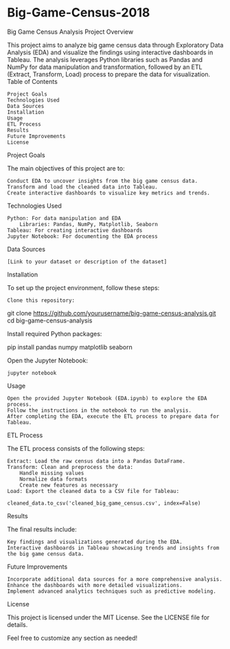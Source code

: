 # Big-Game-Census-2018
Big Game Census Analysis Project
Overview

This project aims to analyze big game census data through Exploratory Data Analysis (EDA) and visualize the findings using interactive dashboards in Tableau. The analysis leverages Python libraries such as Pandas and NumPy for data manipulation and transformation, followed by an ETL (Extract, Transform, Load) process to prepare the data for visualization.
Table of Contents

    Project Goals
    Technologies Used
    Data Sources
    Installation
    Usage
    ETL Process
    Results
    Future Improvements
    License

Project Goals

The main objectives of this project are to:

    Conduct EDA to uncover insights from the big game census data.
    Transform and load the cleaned data into Tableau.
    Create interactive dashboards to visualize key metrics and trends.

Technologies Used

    Python: For data manipulation and EDA
        Libraries: Pandas, NumPy, Matplotlib, Seaborn
    Tableau: For creating interactive dashboards
    Jupyter Notebook: For documenting the EDA process

Data Sources

    [Link to your dataset or description of the dataset]

Installation

To set up the project environment, follow these steps:

    Clone this repository:

git clone https://github.com/yourusername/big-game-census-analysis.git
cd big-game-census-analysis

Install required Python packages:

pip install pandas numpy matplotlib seaborn

Open the Jupyter Notebook:

    jupyter notebook

Usage

    Open the provided Jupyter Notebook (EDA.ipynb) to explore the EDA process.
    Follow the instructions in the notebook to run the analysis.
    After completing the EDA, execute the ETL process to prepare data for Tableau.

ETL Process

The ETL process consists of the following steps:

    Extract: Load the raw census data into a Pandas DataFrame.
    Transform: Clean and preprocess the data:
        Handle missing values
        Normalize data formats
        Create new features as necessary
    Load: Export the cleaned data to a CSV file for Tableau:

    cleaned_data.to_csv('cleaned_big_game_census.csv', index=False)

Results

The final results include:

    Key findings and visualizations generated during the EDA.
    Interactive dashboards in Tableau showcasing trends and insights from the big game census data.

Future Improvements

    Incorporate additional data sources for a more comprehensive analysis.
    Enhance the dashboards with more detailed visualizations.
    Implement advanced analytics techniques such as predictive modeling.

License

This project is licensed under the MIT License. See the LICENSE file for details.

Feel free to customize any section as needed!
